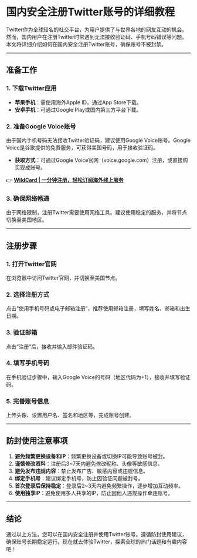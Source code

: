# 国内安全注册Twitter账号的详细教程

Twitter作为全球知名的社交平台，为用户提供了与世界各地的网友互动的机会。然而，国内用户在注册Twitter时常遇到无法接收验证码、手机号码错误等问题。本文将详细介绍如何在国内安全注册Twitter账号，确保账号不被封禁。

---

## 准备工作

### 1. 下载Twitter应用
- **苹果手机**：需使用海外Apple ID，通过App Store下载。
- **安卓手机**：可通过Google Play或国内第三方平台下载。

### 2. 准备Google Voice账号
由于国内手机号码无法接收Twitter验证码，建议使用Google Voice账号。Google Voice是谷歌提供的免费服务，可获得美国号码，用于接收验证码。

- **获取方式**：可通过Google Voice官网（voice.google.com）注册，或直接购买现成账号。

👉 **[WildCard | 一分钟注册，轻松订阅海外线上服务](https://bbtdd.com/WildCard)**

### 3. 确保网络畅通
由于网络限制，注册Twitter需要使用网络工具。建议使用稳定的服务，并将节点切换至美国地区。

---

## 注册步骤

### 1. 打开Twitter官网
在浏览器中访问Twitter官网，并切换至美国节点。

### 2. 选择注册方式
点击“使用手机号码或电子邮箱注册”，推荐使用邮箱注册，填写姓名、邮箱和出生日期。

### 3. 验证邮箱
点击“注册”后，接收并输入邮件验证码。

### 4. 填写手机号码
在手机验证步骤中，输入Google Voice的号码（地区代码为+1），接收并填写验证码。

### 5. 完善账号信息
上传头像、设置用户名、签名和地区等，完成账号创建。

---

## 防封使用注意事项

1. **避免频繁更换设备和IP**：频繁更换设备或切换IP可能导致账号被封。
2. **谨慎修改资料**：注册后3~7天内避免修改昵称、头像等敏感信息。
3. **避免发布违规内容**：禁止发布广告、敏感内容或违规信息。
4. **绑定手机号**：建议绑定手机号，防止因验证问题被封号。
5. **首次登录后保持稳定**：登录后2~3天内避免频繁操作，逐步增加互动频率。
6. **使用独享IP**：避免使用多人共享的IP，防止因他人违规操作牵连账号。

---

## 结论

通过以上方法，您可以在国内安全注册并使用Twitter账号。遵循防封使用建议，确保账号长期稳定运行。现在就去体验Twitter，探索全球的热门话题和有趣内容吧！